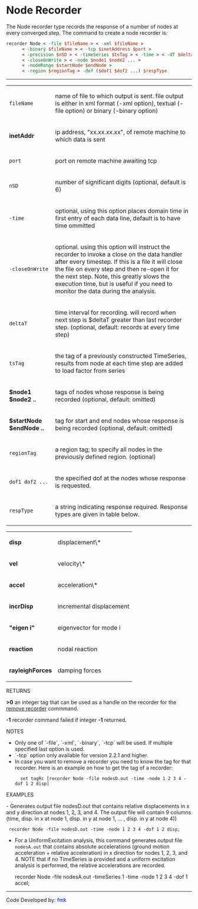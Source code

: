 # Node Recorder

The Node recorder type records the response of a number of nodes at
every converged step. The command to create a node recorder is:

```tcl
recorder Node < -file $fileName > < -xml $fileName >
      < -binary $fileName > < -tcp $inetAddress $port > 
      < -precision $nSD > < -timeSeries $tsTag > < -time > < -dT $deltaT >
      < -closeOnWrite > < -node $node1 $node2 ... > 
      < -nodeRange $startNode $endNode > 
      < -region $regionTag > -dof ($dof1 $dof2 ...) $respType
```

<hr />
<table>
<tbody>
<tr class="odd">
<td><p><code class="parameter-table-variable">fileName</code></p></td>
<td><p>name of file to which output is sent. file output is either in
xml format (-xml option), textual (-file option) or binary (-binary
option)</p></td>
</tr>
<tr class="even">
<td><p><strong>inetAddr</strong></p></td>
<td><p>ip address, "xx.xx.xx.xx", of remote machine to which data is
sent</p></td>
</tr>
<tr class="odd">
<td><p><code class="parameter-table-variable">port</code></p></td>
<td><p>port on remote machine awaiting tcp</p></td>
</tr>
<tr class="even">
<td><p><code class="parameter-table-variable">nSD</code></p></td>
<td><p>number of significant digits (optional, default is 6)</p></td>
</tr>
<tr class="odd">
<td><p><code class="parameter-table-flag">-time</code></p></td>
<td><p>optional, using this option places domain time in first entry of
each data line, default is to have time ommitted</p></td>
</tr>
<tr class="even">
<td><p><code class="parameter-table-flag">-closeOnWrite</code></p></td>
<td><p>optional. using this option will instruct the recorder to invoke
a close on the data handler after every timestep. If this is a file it
will close the file on every step and then re-open it for the next step.
Note, this greatly slows the execution time, but is useful if you need
to monitor the data during the analysis.</p></td>
</tr>
<tr class="odd">
<td><p><code class="parameter-table-variable">deltaT</code></p></td>
<td><p>time interval for recording. will record when next step is
$deltaT greater than last recorder step. (optional, default: records at
every time step)</p></td>
</tr>
<tr class="even">
<td><p><code class="parameter-table-variable">tsTag</code></p></td>
<td><p>the tag of a previously constructed TimeSeries, results from node
at each time step are added to load factor from series</p></td>
</tr>
<tr class="odd">
<td><p><strong>$node1 $node2 ..</strong></p></td>
<td><p>tags of nodes whose response is being recorded (optional,
default: omitted)</p></td>
</tr>
<tr class="even">
<td><p><strong>$startNode $endNode ..</strong></p></td>
<td><p>tag for start and end nodes whose response is being recorded
(optional, default: omitted)</p></td>
</tr>
<tr class="odd">
<td><p><code class="parameter-table-variable">regionTag</code></p></td>
<td><p>a region tag; to specify all nodes in the previously defined
region. (optional)</p></td>
</tr>
<tr class="even">
<td><p><code>dof1 dof2 ...</code></p></td>
<td><p>the specified dof at the nodes whose response is
requested.</p></td>
</tr>
<tr class="odd">
<td><p><code class="parameter-table-variable">respType</code></p></td>
<td><p>a string indicating response required. Response types are given
in table below.</p></td>
</tr>
</tbody>
</table>

<table>
<tbody>
<tr class="odd">
<td><p><strong>disp</strong></p></td>
<td><p>displacement\*</p></td>
</tr>
<tr class="even">
<td><p><strong>vel</strong></p></td>
<td><p>velocity\*</p></td>
</tr>
<tr class="odd">
<td><p><strong>accel</strong></p></td>
<td><p>acceleration\*</p></td>
</tr>
<tr class="even">
<td><p><strong>incrDisp</strong></p></td>
<td><p>incremental displacement</p></td>
</tr>
<tr class="odd">
<td><p><strong>"eigen i"</strong></p></td>
<td><p>eigenvector for mode i</p></td>
</tr>
<tr class="even">
<td><p><strong>reaction</strong></p></td>
<td><p>nodal reaction</p></td>
</tr>
<tr class="odd">
<td><p><strong>rayleighForces</strong></p></td>
<td><p>damping forces</p></td>
</tr>
</tbody>
</table>

<p>RETURNS</p>
<p><strong>&gt;0</strong> an integer tag that can be used as a handle on
the recorder for the <a href="Remove_Command" title="wikilink"> remove
recorder</a> commmand.</p>
<p><strong>-1</strong> recorder command failed if integer
<strong>-1</strong> returned.</p>

<p>NOTES</p>

<ul>
<li>Only one of `-file`, `-xml`, `-binary`, `-tcp` will be used. If multiple
  specified last option is used.</li>
<li>`-tcp` option only available for version 2.2.1 and higher.</li>
<li>In case you want to remove a recorder you need to know the tag for
  that recorder. Here is an example on how to get the tag of a
  recorder:</li>

      set tagRc [recorder Node -file nodesD.out -time -node 1 2 3 4 -dof 1 2 disp]

</ul>


<p>EXAMPLES</p>
- Generates output file nodesD.out that contains relative displacements
  in x and y direction at nodes 1, 2, 3, and 4. The output file will
  contain 9 columns (time, disp. in x at node 1, disp. in y at node 1, ...
  , disp. in y at node 4))

     recorder Node -file nodesD.out -time -node 1 2 3 4 -dof 1 2 disp;

- For a UniformExcitation analysis, this command generates output file
  `nodesA.out` that contains absolute accelerations (ground motion
  acceleration + relative acceleration) in x direction for nodes 1, 2, 3,
  and 4. NOTE that if no TimeSeries is provided and a uniform excitation
  analysis is performed, the relative accelerations are recorded.

     recorder Node -file nodesA.out -timeSeries 1 -time -node 1 2 3 4 -dof 1 accel;

<hr />
<p>Code Developed by: <span style="color:blue"> fmk
</span></p>

